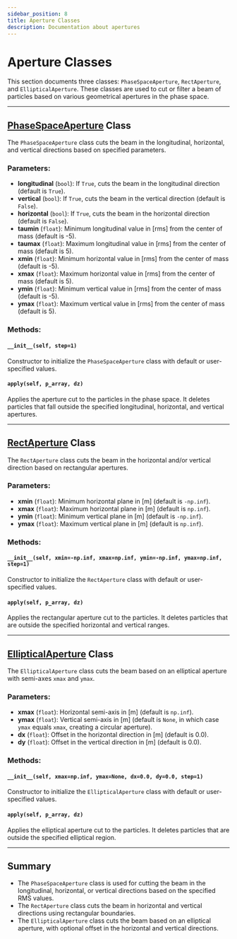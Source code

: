 ```yaml
---
sidebar_position: 8
title: Aperture Classes 
description: Documentation about apertures 
---
```


# Aperture Classes 

This section documents three classes: `PhaseSpaceAperture`, `RectAperture`, and `EllipticalAperture`. These classes are used to cut or filter a beam of particles based on various geometrical apertures in the phase space.

---

## [PhaseSpaceAperture](https://github.com/ocelot-collab/ocelot/blob/master/ocelot/cpbd/physics_proc.py#L254) Class

The `PhaseSpaceAperture` class cuts the beam in the longitudinal, horizontal, and vertical directions based on specified parameters.

### Parameters:
- **longitudinal** (`bool`): If `True`, cuts the beam in the longitudinal direction (default is `True`).
- **vertical** (`bool`): If `True`, cuts the beam in the vertical direction (default is `False`).
- **horizontal** (`bool`): If `True`, cuts the beam in the horizontal direction (default is `False`).
- **taumin** (`float`): Minimum longitudinal value in [rms] from the center of mass (default is -5).
- **taumax** (`float`): Maximum longitudinal value in [rms] from the center of mass (default is 5).
- **xmin** (`float`): Minimum horizontal value in [rms] from the center of mass (default is -5).
- **xmax** (`float`): Maximum horizontal value in [rms] from the center of mass (default is 5).
- **ymin** (`float`): Minimum vertical value in [rms] from the center of mass (default is -5).
- **ymax** (`float`): Maximum vertical value in [rms] from the center of mass (default is 5).

### Methods:

#### `__init__(self, step=1)`
Constructor to initialize the `PhaseSpaceAperture` class with default or user-specified values.

#### `apply(self, p_array, dz)`
Applies the aperture cut to the particles in the phase space. It deletes particles that fall outside the specified longitudinal, horizontal, and vertical apertures.

---

## [RectAperture](https://github.com/ocelot-collab/ocelot/blob/master/ocelot/cpbd/physics_proc.py#L316) Class

The `RectAperture` class cuts the beam in the horizontal and/or vertical direction based on rectangular apertures.

### Parameters:
- **xmin** (`float`): Minimum horizontal plane in [m] (default is `-np.inf`).
- **xmax** (`float`): Maximum horizontal plane in [m] (default is `np.inf`).
- **ymin** (`float`): Minimum vertical plane in [m] (default is `-np.inf`).
- **ymax** (`float`): Maximum vertical plane in [m] (default is `np.inf`).

### Methods:

#### `__init__(self, xmin=-np.inf, xmax=np.inf, ymin=-np.inf, ymax=np.inf, step=1)`
Constructor to initialize the `RectAperture` class with default or user-specified values.

#### `apply(self, p_array, dz)`
Applies the rectangular aperture cut to the particles. It deletes particles that are outside the specified horizontal and vertical ranges.

---

## [EllipticalAperture](https://github.com/ocelot-collab/ocelot/blob/master/ocelot/cpbd/physics_proc.py#L349) Class

The `EllipticalAperture` class cuts the beam based on an elliptical aperture with semi-axes `xmax` and `ymax`.

### Parameters:
- **xmax** (`float`): Horizontal semi-axis in [m] (default is `np.inf`).
- **ymax** (`float`): Vertical semi-axis in [m] (default is `None`, in which case `ymax` equals `xmax`, creating a circular aperture).
- **dx** (`float`): Offset in the horizontal direction in [m] (default is 0.0).
- **dy** (`float`): Offset in the vertical direction in [m] (default is 0.0).

### Methods:

#### `__init__(self, xmax=np.inf, ymax=None, dx=0.0, dy=0.0, step=1)`
Constructor to initialize the `EllipticalAperture` class with default or user-specified values.

#### `apply(self, p_array, dz)`
Applies the elliptical aperture cut to the particles. It deletes particles that are outside the specified elliptical region.

---

## Summary

- The `PhaseSpaceAperture` class is used for cutting the beam in the longitudinal, horizontal, or vertical directions based on the specified RMS values.
- The `RectAperture` class cuts the beam in horizontal and vertical directions using rectangular boundaries.
- The `EllipticalAperture` class cuts the beam based on an elliptical aperture, with optional offset in the horizontal and vertical directions.